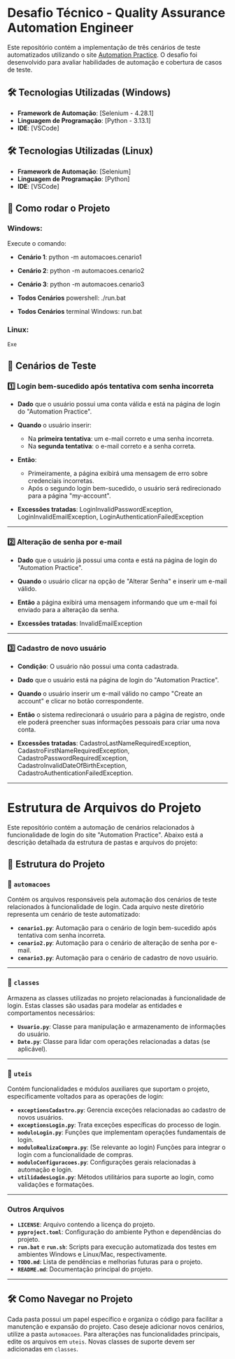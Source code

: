 # Desafio Técnico - Quality Assurance Automation Engineer
Este repositório contém a implementação de três cenários de teste automatizados utilizando o site [Automation Practice](http://automationpractice.pl/index.php?controller=authentication&back=my-account). O desafio foi desenvolvido para avaliar habilidades de automação e cobertura de casos de teste.

## 🛠 Tecnologias Utilizadas (Windows)
- **Framework de Automação**: [Selenium - 4.28.1] 
- **Linguagem de Programação**: [Python - 3.13.1]
- **IDE**: [VSCode]

## 🛠 Tecnologias Utilizadas (Linux)
- **Framework de Automação**: [Selenium] 
- **Linguagem de Programação**: [Python]
- **IDE**: [VSCode]

## 🚀 Como rodar o Projeto
### Windows:
  Execute o comando: 
  - **Cenário 1**: python -m automacoes.cenario1
  - **Cenário 2**: python -m automacoes.cenario2
  - **Cenário 3**: python -m automacoes.cenario3

  - **Todos Cenários** powershell: ./run.bat
  - **Todos Cenários** terminal Windows: run.bat
### Linux:
    Exe

## 📑 Cenários de Teste

### 1️⃣ **Login bem-sucedido após tentativa com senha incorreta**
- **Dado** que o usuário possui uma conta válida e está na página de login do "Automation Practice".
- **Quando** o usuário inserir:
  - Na **primeira tentativa**: um e-mail correto e uma senha incorreta.
  - Na **segunda tentativa**: o e-mail correto e a senha correta.
- **Então**:
  - Primeiramente, a página exibirá uma mensagem de erro sobre credenciais incorretas.
  - Após o segundo login bem-sucedido, o usuário será redirecionado para a página "my-account".

- **Excessões tratadas**: LoginInvalidPasswordException, LoginInvalidEmailException, LoginAuthenticationFailedException
---

### 2️⃣ **Alteração de senha por e-mail**
- **Dado** que o usuário já possui uma conta e está na página de login do "Automation Practice".
- **Quando** o usuário clicar na opção de "Alterar Senha" e inserir um e-mail válido.
- **Então** a página exibirá uma mensagem informando que um e-mail foi enviado para a alteração da senha.

- **Excessões tratadas**: InvalidEmailException
---

### 3️⃣ **Cadastro de novo usuário**
- **Condição**: O usuário não possui uma conta cadastrada.
- **Dado** que o usuário está na página de login do "Automation Practice".
- **Quando** o usuário inserir um e-mail válido no campo "Create an account" e clicar no botão correspondente.
- **Então** o sistema redirecionará o usuário para a página de registro, onde ele poderá preencher suas informações pessoais para criar uma nova conta.

- **Excessões tratadas**: CadastroLastNameRequiredException, CadastroFirstNameRequiredException, CadastroPasswordRequiredException, CadastroInvalidDateOfBirthException, CadastroAuthenticationFailedException.
---

# Estrutura de Arquivos do Projeto

Este repositório contém a automação de cenários relacionados à funcionalidade de login do site "Automation Practice". Abaixo está a descrição detalhada da estrutura de pastas e arquivos do projeto:

## 📁 Estrutura do Projeto

### 📂 `automacoes`
Contém os arquivos responsáveis pela automação dos cenários de teste relacionados à funcionalidade de login. 
Cada arquivo neste diretório representa um cenário de teste automatizado:

- **`cenario1.py`**: Automação para o cenário de login bem-sucedido após tentativa com senha incorreta.
- **`cenario2.py`**: Automação para o cenário de alteração de senha por e-mail.
- **`cenario3.py`**: Automação para o cenário de cadastro de novo usuário.

---

### 📂 `classes`
Armazena as classes utilizadas no projeto relacionadas à funcionalidade de login. Estas classes são usadas para modelar as entidades e comportamentos necessários:

- **`Usuario.py`**: Classe para manipulação e armazenamento de informações do usuário.
- **`Date.py`**: Classe para lidar com operações relacionadas a datas (se aplicável).

---

### 📂 `uteis`
Contém funcionalidades e módulos auxiliares que suportam o projeto, especificamente voltados para as operações de login:

- **`exceptionsCadastro.py`**: Gerencia exceções relacionadas ao cadastro de novos usuários.
- **`exceptionsLogin.py`**: Trata exceções específicas do processo de login.
- **`moduloLogin.py`**: Funções que implementam operações fundamentais de login.
- **`moduloRealizaCompra.py`**: (Se relevante ao login) Funções para integrar o login com a funcionalidade de compras.
- **`moduloConfiguracoes.py`**: Configurações gerais relacionadas à automação e login.
- **`utilidadesLogin.py`**: Métodos utilitários para suporte ao login, como validações e formatações.

---

### Outros Arquivos
- **`LICENSE`**: Arquivo contendo a licença do projeto.
- **`pyproject.toml`**: Configuração do ambiente Python e dependências do projeto.
- **`run.bat`** e **`run.sh`**: Scripts para execução automatizada dos testes em ambientes Windows e Linux/Mac, respectivamente.
- **`TODO.md`**: Lista de pendências e melhorias futuras para o projeto.
- **`README.md`**: Documentação principal do projeto.

---

## 🛠 Como Navegar no Projeto
Cada pasta possui um papel específico e organiza o código para facilitar a manutenção e expansão do projeto. Caso deseje adicionar novos cenários, utilize a pasta `automacoes`. Para alterações nas funcionalidades principais, edite os arquivos em `uteis`. Novas classes de suporte devem ser adicionadas em `classes`.